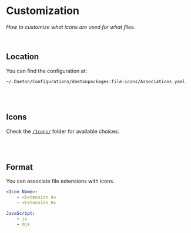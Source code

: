 
# Customization

*How to customize what icons are used for what files.*

<br>

## Location

You can find the configuration at:

`~/.Daeton/Configurations/daetonpackages:file-icons/Associations.yaml`

<br>
<br>

## Icons

Check the [`/Icons/`] folder for available choices.

<br>
<br>

## Format

You can associate file extensions with icons.

```yaml
<Icon Name>:
    - <Extension A>
    - <Extension B>
```

```yaml
JavaScript:
    - js
    - mjs
```

<br>


<!----------------------------------------------------------------------------->

[`/Icons/`]: ../Source/Icons

